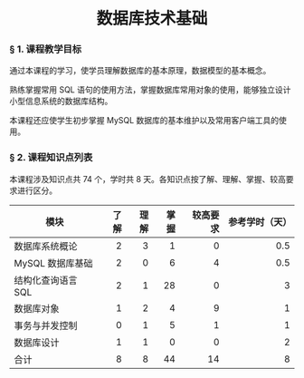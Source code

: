 # <center>数据库技术基础</center>

### &sect; 1. 课程教学目标

通过本课程的学习，使学员理解数据库的基本原理，数据模型的基本概念。

熟练掌握常用 SQL 语句的使用方法，掌握数据库常用对象的使用，能够独立设计小型信息系统的数据库结构。

本课程还应使学生初步掌握 MySQL 数据库的基本维护以及常用客户端工具的使用。


### &sect; 2. 课程知识点列表

本课程涉及知识点共 74 个，学时共 8 天。各知识点按了解、理解、掌握、较高要求进行区分。

|模块|了解|理解|掌握|较高要求|参考学时（天）|
|-|-:|-:|-:|-:|-:|
|数据库系统概论|2|3|1|0|0.5|
|MySQL 数据库基础|2|0|6|4|0.5|
|结构化查询语言 SQL|2|1|28|0|3|
|数据库对象|1|2|4|9|1|
|事务与并发控制|0|1|5|1|1|
|数据库设计|1|1|0|0|2|
|合计|8|8|44|14|8|